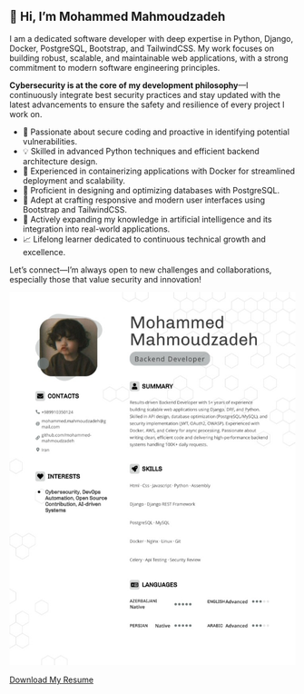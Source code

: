 ## 👋 Hi, I’m Mohammed Mahmoudzadeh

I am a dedicated software developer with deep expertise in Python, Django, Docker, PostgreSQL, Bootstrap, and TailwindCSS. My work focuses on building robust, scalable, and maintainable web applications, with a strong commitment to modern software engineering principles.

**Cybersecurity is at the core of my development philosophy**—I continuously integrate best security practices and stay updated with the latest advancements to ensure the safety and resilience of every project I work on.

- 🔐 Passionate about secure coding and proactive in identifying potential vulnerabilities.
- 💡 Skilled in advanced Python techniques and efficient backend architecture design.
- 🚀 Experienced in containerizing applications with Docker for streamlined deployment and scalability.
- 💾 Proficient in designing and optimizing databases with PostgreSQL.
- 🎨 Adept at crafting responsive and modern user interfaces using Bootstrap and TailwindCSS.
- 🤖 Actively expanding my knowledge in artificial intelligence and its integration into real-world applications.
- 📈 Lifelong learner dedicated to continuous technical growth and excellence.

Let’s connect—I’m always open to new challenges and collaborations, especially those that value security and innovation!


![Resume Page 1](RESUME.jpg)



[Download My Resume](RESUME.pdf)
